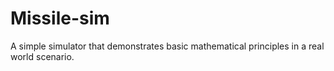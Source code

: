 # Missile-sim
A simple simulator that demonstrates basic mathematical principles in a real world scenario.
